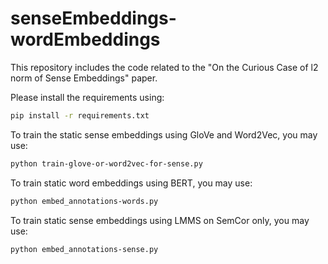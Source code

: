 # senseEmbeddings-wordEmbeddings
This repository includes the code related to the "On the Curious Case of l2 norm of Sense Embeddings" paper.

Please install the requirements using:
```bash
pip install -r requirements.txt
```

To train the static sense embeddings using GloVe and Word2Vec, you may use:
```bash
python train-glove-or-word2vec-for-sense.py
```

To train static word embeddings using BERT, you may use:
```bash
python embed_annotations-words.py
```

To train static sense embeddings using LMMS on SemCor only, you may use:
```bash
python embed_annotations-sense.py
```
